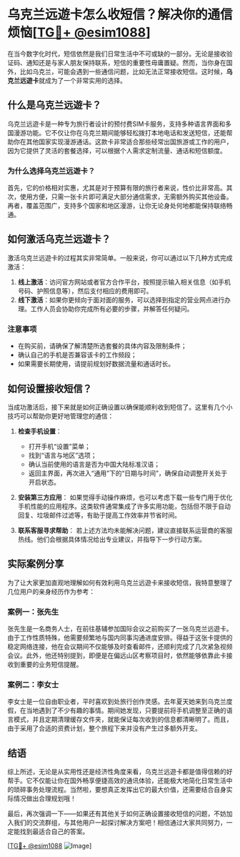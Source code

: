 # 乌克兰远遊卡怎么收短信？解决你的通信烦恼[[TG💪+ @esim1088](https://t.me/s/esim1088)]

在当今数字化时代，短信依然是我们日常生活中不可或缺的一部分。无论是接收验证码、通知还是与家人朋友保持联系，短信的重要性毋庸置疑。然而，当你身在国外，比如乌克兰，可能会遇到一些通信问题，比如无法正常接收短信。这时候，**乌克兰远遊卡**就成为了一个非常实用的选择。

## 什么是乌克兰远遊卡？

乌克兰远遊卡是一种专为旅行者设计的预付费SIM卡服务，支持多种语言界面和多国漫游功能。它不仅让你在乌克兰期间能够轻松拨打本地电话和发送短信，还能帮助你在其他国家实现漫游通话。这款卡非常适合那些经常出国旅游或工作的用户，因为它提供了灵活的套餐选择，可以根据个人需求定制流量、通话和短信额度。

### 为什么选择乌克兰远遊卡？

首先，它的价格相对实惠，尤其是对于预算有限的旅行者来说，性价比非常高。其次，使用方便，只需一张卡片即可满足大部分通信需求，无需额外购买其他设备。再者，覆盖范围广，支持多个国家和地区漫游，让你无论身处何地都能保持联络畅通。

## 如何激活乌克兰远遊卡？

激活乌克兰远遊卡的过程其实非常简单。一般来说，你可以通过以下几种方式完成激活：

1. **线上激活**：访问官方网站或者官方合作平台，按照提示输入相关信息（如手机号码、护照信息等），然后支付相应的费用即可。
2. **线下激活**：如果你更倾向于面对面的服务，可以选择到指定的营业网点进行办理。工作人员会协助你完成所有必要的步骤，并解答任何疑问。

### 注意事项

- 在购买前，请确保了解清楚所选套餐的具体内容及限制条件；
- 确认自己的手机是否兼容该卡的工作频段；
- 如果需要长期使用，请提前规划好数据流量和通话时长。

## 如何设置接收短信？

当成功激活后，接下来就是如何正确设置以确保能顺利收到短信了。这里有几个小技巧可以帮助你更好地管理您的通信：

1. **检查手机设置**：
   - 打开手机“设置”菜单；
   - 找到“语言与地区”选项；
   - 确认当前使用的语言是否为中国大陆标准汉语；
   - 返回主界面，再次进入“通用”下的“日期与时间”，确保自动调整开关处于开启状态。

2. **安装第三方应用**：
   如果觉得手动操作麻烦，也可以考虑下载一些专门用于优化手机性能的应用程序。这类软件通常集成了许多实用功能，包括但不限于自动回复、垃圾邮件过滤等，有助于提高工作效率并节省时间。

3. **联系客服寻求帮助**：
   若上述方法均未能解决问题，建议直接联系运营商的客服热线。他们会根据具体情况给出专业建议，并指导下一步行动方案。

## 实际案例分享

为了让大家更加直观地理解如何有效利用乌克兰远遊卡来接收短信，我特意整理了几位用户的亲身经历作为参考：

### 案例一：张先生
张先生是一名商务人士，在前往基辅参加国际会议之前购买了一张乌克兰远遊卡。由于工作性质特殊，他需要频繁地与国内同事沟通进度安排。得益于这张卡提供的稳定网络连接，他在会议期间不仅能够及时查看邮件，还顺利完成了几次紧急视频会议。此外，他还特别提到，即便是在偏远山区考察项目时，依然能够依靠此卡接收到重要的业务短信提醒。

### 案例二：李女士
李女士是一位自由职业者，平时喜欢到处旅行创作灵感。去年夏天她来到乌克兰度假，在当地遇到了不少有趣的事情。期间她发现，只要提前将手机调整至正确的语言模式，并且定期清理缓存文件夹，就能保证每次收到的信息都清晰明了。而且，由于采用了合适的资费计划，整个旅程下来并没有产生过多额外开支。

## 结语

综上所述，无论是从实用性还是经济性角度来看，乌克兰远遊卡都是值得信赖的好帮手。它不仅能让你在国外畅享便捷高效的通讯体验，还能极大地简化日常生活中的琐碎事务处理流程。当然啦，要想真正发挥出它的最大价值，还需要结合自身实际情况做出合理规划哦！

最后，再次强调一下——如果还有其他关于如何正确设置接收短信的问题，不妨加入我们的交流群组，与其他用户一起探讨解决方案吧！相信通过大家共同努力，一定能找到最适合自己的答案。

[[TG💪+ @esim1088](https://t.me/s/esim1088) ![Image](https://i.postimg.cc/4NQfJmqS/Snipaste-2025-05-13-00-14-12.png)]